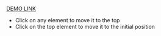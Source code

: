 [DEMO LINK](https://olena-ole.github.io/moving_divs/)

- Click on any element to move it to the top
- Click on the top element to move it to the initial position